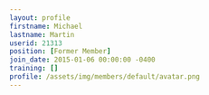 ```yaml
---
layout: profile
firstname: Michael
lastname: Martin
userid: 21313
position: [Former Member]
join_date: 2015-01-06 00:00:00 -0400
training: []
profile: /assets/img/members/default/avatar.png
---
```


